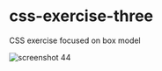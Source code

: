 # css-exercise-three
CSS exercise focused on box model

![screenshot 44](https://user-images.githubusercontent.com/32625684/40285486-703bce3e-5c51-11e8-83ab-abf563717cc4.png)
